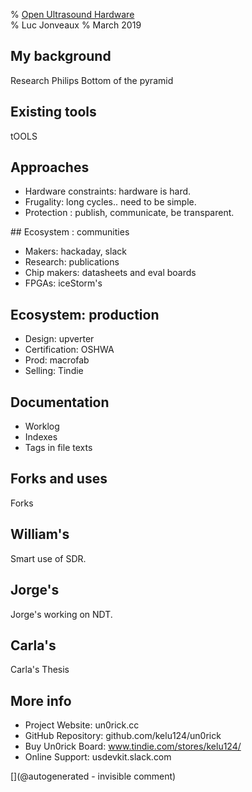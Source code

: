 % [Open Ultrasound Hardware](http://kelu124.github.io/echomods/ppt_openconf)	
% Luc Jonveaux 
% March 2019


## My background

Research
Philips
Bottom of the pyramid 

## Existing tools

tOOLS

## Approaches


* Hardware constraints: hardware is hard.
* Frugality: long cycles.. need to be simple.
* Protection : publish, communicate, be transparent.

## Ecosystem : communities

* Makers: hackaday, slack
* Research: publications
* Chip makers: datasheets and eval boards
* FPGAs: iceStorm's

## Ecosystem: production

* Design: upverter
* Certification: OSHWA
* Prod: macrofab
* Selling: Tindie

## Documentation

* Worklog
* Indexes
* Tags in file texts

## Forks and uses

Forks

## William's

Smart use of SDR.

## Jorge's

Jorge's working on NDT.

## Carla's

Carla's Thesis

## More info

* Project Website: un0rick.cc
* GitHub Repository: github.com/kelu124/un0rick
* Buy Un0rick Board: www.tindie.com/stores/kelu124/
* Online Support: usdevkit.slack.com




[](@autogenerated - invisible comment)